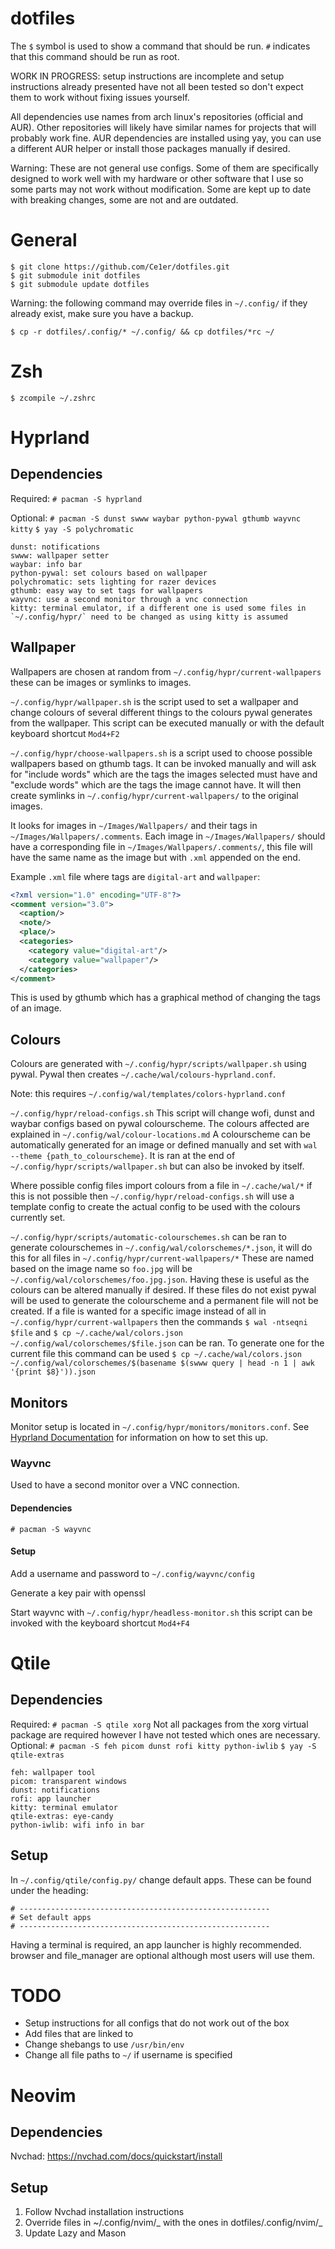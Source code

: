 # dotfiles

The `$` symbol is used to show a command that should be run. `#` indicates that this command should be run as root.

WORK IN PROGRESS: setup instructions are incomplete and setup instructions already presented have not all been tested so don't expect them to work without fixing issues yourself.

All dependencies use names from arch linux's repositories (official and AUR). Other repositories will likely have similar names for projects that will probably work fine.
AUR dependencies are installed using yay, you can use a different AUR helper or install those packages manually if desired.

Warning: These are not general use configs. Some of them are specifically designed to work well with my hardware or other software that I use so some parts may not work without modification. Some are kept up to date with breaking changes, some are not and are outdated.

# General

```
$ git clone https://github.com/Ce1er/dotfiles.git
$ git submodule init dotfiles
$ git submodule update dotfiles
```

Warning: the following command may override files in `~/.config/` if they already exist, make sure you have a backup.

`$ cp -r dotfiles/.config/* ~/.config/ && cp dotfiles/*rc ~/`

# Zsh

`$ zcompile ~/.zshrc`

# Hyprland

## Dependencies

Required:
`# pacman -S hyprland`

Optional:
`# pacman -S dunst swww waybar python-pywal gthumb wayvnc kitty`
`$ yay -S polychromatic`

```
dunst: notifications
swww: wallpaper setter
waybar: info bar
python-pywal: set colours based on wallpaper
polychromatic: sets lighting for razer devices
gthumb: easy way to set tags for wallpapers
wayvnc: use a second monitor through a vnc connection
kitty: terminal emulator, if a different one is used some files in `~/.config/hypr/` need to be changed as using kitty is assumed
```

## Wallpaper

Wallpapers are chosen at random from `~/.config/hypr/current-wallpapers` these can be images or symlinks to images.

`~/.config/hypr/wallpaper.sh` is the script used to set a wallpaper and change colours of several different things to the colours pywal generates from the wallpaper. This script can be executed manually or with the default keyboard shortcut `Mod4+F2`

`~/.config/hypr/choose-wallpapers.sh` is a script used to choose possible wallpapers based on gthumb tags. It can be invoked manually and will ask for "include words" which are the tags the images selected must have and "exclude words" which are the tags the image cannot have. It will then create symlinks in `~/.config/hypr/current-wallpapers/` to the original images.

It looks for images in `~/Images/Wallpapers/` and their tags in `~/Images/Wallpapers/.comments`. Each image in `~/Images/Wallpapers/` should have a corresponding file in `~/Images/Wallpapers/.comments/`, this file will have the same name as the image but with `.xml` appended on the end.

Example `.xml` file where tags are `digital-art` and `wallpaper`:

```xml
<?xml version="1.0" encoding="UTF-8"?>
<comment version="3.0">
  <caption/>
  <note/>
  <place/>
  <categories>
    <category value="digital-art"/>
    <category value="wallpaper"/>
  </categories>
</comment>
```

This is used by gthumb which has a graphical method of changing the tags of an image.

## Colours

Colours are generated with `~/.config/hypr/scripts/wallpaper.sh` using pywal. Pywal then creates `~/.cache/wal/colours-hyprland.conf`.

Note: this requires `~/.config/wal/templates/colors-hyprland.conf`

`~/.config/hypr/reload-configs.sh`
This script will change wofi, dunst and waybar configs based on pywal colourscheme. The colours affected are explained in `~/.config/wal/colour-locations.md`
A colourscheme can be automatically generated for an image or defined manually and set with `wal --theme {path_to_colourscheme}`. It is ran at the end of `~/.config/hypr/scripts/wallpaper.sh` but can also be invoked by itself.

Where possible config files import colours from a file in `~/.cache/wal/*` if this is not possible then `~/.config/hypr/reload-configs.sh` will use a template config to create the actual config to be used with the colours currently set.

`~/.config/hypr/scripts/automatic-colourschemes.sh` can be ran to generate colourschemes in `~/.config/wal/colorschemes/*.json`, it will do this for all files in `~/.config/hypr/current-wallpapers/*` These are named based on the image name so `foo.jpg` will be `~/.config/wal/colorschemes/foo.jpg.json`. Having these is useful as the colours can be altered manually if desired. If these files do not exist pywal will be used to generate the colourscheme and a permanent file will not be created. If a file is wanted for a specific image instead of all in `~/.config/hypr/current-wallpapers` then the commands `$ wal -ntseqni $file` and `$ cp ~/.cache/wal/colors.json ~/.config/wal/colorschemes/$file.json` can be ran. To generate one for the current file this command can be used `$ cp ~/.cache/wal/colors.json ~/.config/wal/colorschemes/$(basename $(swww query | head -n 1 | awk '{print $8}')).json`

## Monitors

Monitor setup is located in `~/.config/hypr/monitors/monitors.conf`.
See [Hyprland Documentation](https://wiki.hyprland.org/Configuring/Monitors/) for information on how to set this up.

### Wayvnc

Used to have a second monitor over a VNC connection.

#### Dependencies

`# pacman -S wayvnc`

#### Setup

Add a username and password to `~/.config/wayvnc/config`

Generate a key pair with openssl

Start wayvnc with `~/.config/hypr/headless-monitor.sh` this script can be invoked with the keyboard shortcut `Mod4+F4`

# Qtile

## Dependencies

Required:
`# pacman -S qtile xorg`
Not all packages from the xorg virtual package are required however I have not tested which ones are necessary.
Optional:
`# pacman -S feh picom dunst rofi kitty python-iwlib`
`$ yay -S qtile-extras`

```
feh: wallpaper tool
picom: transparent windows
dunst: notifications
rofi: app launcher
kitty: terminal emulator
qtile-extras: eye-candy
python-iwlib: wifi info in bar
```

## Setup

In `~/.config/qtile/config.py/` change default apps. These can be found under the heading:

```
# --------------------------------------------------------
# Set default apps
# --------------------------------------------------------
```

Having a terminal is required, an app launcher is highly recommended. browser and file_manager are optional although most users will use them.

# TODO

- Setup instructions for all configs that do not work out of the box
- Add files that are linked to
- Change shebangs to use `/usr/bin/env`
- Change all file paths to `~/` if username is specified

# Neovim

## Dependencies

Nvchad: https://nvchad.com/docs/quickstart/install

## Setup

1. Follow Nvchad installation instructions
2. Override files in ~/.config/nvim/_ with the ones in dotfiles/.config/nvim/_
3. Update Lazy and Mason
